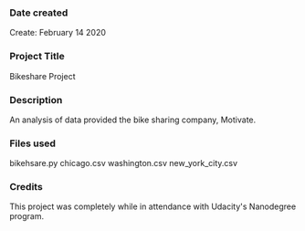 ### Date created
Create: February 14 2020  

### Project Title
Bikeshare Project

### Description
An analysis of data provided the bike sharing company, Motivate.

### Files used
bikehsare.py
chicago.csv
washington.csv
new_york_city.csv

### Credits
This project was completely while in attendance with Udacity's Nanodegree program.

###
